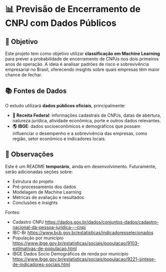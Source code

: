 # 📊 Previsão de Encerramento de CNPJ com Dados Públicos

## 🎯 Objetivo
Este projeto tem como objetivo utilizar **classificação em Machine Learning** para prever a probabilidade de encerramento de CNPJs nos dois primeiros anos de operação. A ideia é analisar padrões de risco e sobrevivência empresarial no Brasil, oferecendo insights sobre quais empresas têm maior chance de fechar.

## 📚 Fontes de Dados
O estudo utilizará **dados públicos oficiais**, principalmente:

- **🏢 Receita Federal**: informações cadastrais de CNPJs, datas de abertura, natureza jurídica, atividade econômica, porte e outros dados relevantes.
- **🌎 IBGE**: dados socioeconômicos e demográficos que possam influenciar o desempenho e a sobrevivência das empresas, como região, setor econômico e indicadores locais.

## 📝 Observações
Este é um README **temporário**, ainda em desenvolvimento. Futuramente, serão adicionadas seções sobre:

- Estrutura do projeto  
-  Pré-processamento dos dados  
- Modelagem de Machine Learning  
- Métricas de avaliação e resultados  
- Conclusões e insights

Fontes: 
- Cadastro CNPJ https://dados.gov.br/dados/conjuntos-dados/cadastro-nacional-da-pessoa-juridica---cnpj
- IBC-Br https://www.bcb.gov.br/estatisticas/indicadoresselecionados
- População por município https://www.ibge.gov.br/estatisticas/sociais/populacao/9103-estimativas-de-populacao.html
- IBGE Dados Socio Demográficos de renda por município https://www.ibge.gov.br/estatisticas/sociais/populacao/9221-sintese-de-indicadores-sociais.html
